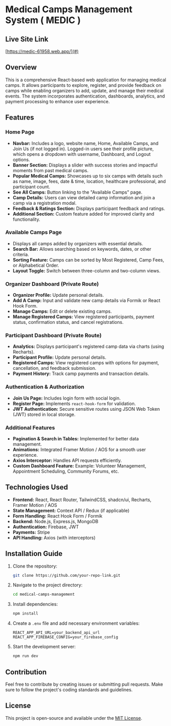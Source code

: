 # Medical Camps Management System ( MEDIC )

## Live Site Link
[https://medic-61958.web.app/](#)

## Overview
This is a comprehensive React-based web application for managing medical camps. It allows participants to explore, register, and provide feedback on camps while enabling organizers to add, update, and manage their medical events. The system incorporates authentication, dashboards, analytics, and payment processing to enhance user experience.

## Features

### Home Page
- **Navbar:** Includes a logo, website name, Home, Available Camps, and Join Us (if not logged in). Logged-in users see their profile picture, which opens a dropdown with username, Dashboard, and Logout options.
- **Banner Section:** Displays a slider with success stories and impactful moments from past medical camps.
- **Popular Medical Camps:** Showcases up to six camps with details such as name, image, fees, date & time, location, healthcare professional, and participant count.
- **See All Camps:** Button linking to the "Available Camps" page.
- **Camp Details:** Users can view detailed camp information and join a camp via a registration modal.
- **Feedback & Ratings Section:** Displays participant feedback and ratings.
- **Additional Section:** Custom feature added for improved clarity and functionality.

### Available Camps Page
- Displays all camps added by organizers with essential details.
- **Search Bar:** Allows searching based on keywords, dates, or other criteria.
- **Sorting Feature:** Camps can be sorted by Most Registered, Camp Fees, or Alphabetical Order.
- **Layout Toggle:** Switch between three-column and two-column views.

### Organizer Dashboard (Private Route)
- **Organizer Profile:** Update personal details.
- **Add A Camp:** Input and validate new camp details via Formik or React Hook Form.
- **Manage Camps:** Edit or delete existing camps.
- **Manage Registered Camps:** View registered participants, payment status, confirmation status, and cancel registrations.

### Participant Dashboard (Private Route)
- **Analytics:** Displays participant's registered camp data via charts (using Recharts).
- **Participant Profile:** Update personal details.
- **Registered Camps:** View registered camps with options for payment, cancellation, and feedback submission.
- **Payment History:** Track camp payments and transaction details.

### Authentication & Authorization
- **Join Us Page:** Includes login form with social login.
- **Register Page:** Implements `react-hook-form` for validation.
- **JWT Authentication:** Secure sensitive routes using JSON Web Token (JWT) stored in local storage.

### Additional Features
- **Pagination & Search in Tables:** Implemented for better data management.
- **Animations:** Integrated Framer Motion / AOS for a smooth user experience.
- **Axios Interceptor:** Handles API requests efficiently.
- **Custom Dashboard Feature:** Example: Volunteer Management, Appointment Scheduling, Community Forums, etc.

## Technologies Used
- **Frontend:** React, React Router, TailwindCSS, shadcn/ui, Recharts, Framer Motion / AOS
- **State Management:** Context API / Redux (if applicable)
- **Form Handling:** React Hook Form / Formik
- **Backend:** Node.js, Express.js, MongoDB
- **Authentication:** Firebase, JWT
- **Payments:** Stripe
- **API Handling:** Axios (with interceptors)

## Installation Guide
1. Clone the repository:
   ```sh
   git clone https://github.com/your-repo-link.git
   ```
2. Navigate to the project directory:
   ```sh
   cd medical-camps-management
   ```
3. Install dependencies:
   ```sh
   npm install
   ```
4. Create a `.env` file and add necessary environment variables:
   ```env
   REACT_APP_API_URL=your_backend_api_url
   REACT_APP_FIREBASE_CONFIG=your_firebase_config
   ```
5. Start the development server:
   ```sh
   npm run dev
   ```

## Contribution
Feel free to contribute by creating issues or submitting pull requests. Make sure to follow the project's coding standards and guidelines.

## License
This project is open-source and available under the [MIT License](LICENSE).
